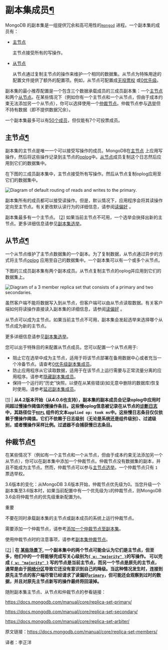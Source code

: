 # 副本集成员[¶](https://docs.mongodb.com/manual/core/replica-set-members/#replica-set-members)


MongoDB 的副本集是一组提供冗余和高可用性的[`mongod`](https://docs.mongodb.com/manual/reference/program/mongod/#bin.mongod) 进程。一个副本集的成员有：

- [主节点](https://docs.mongodb.com/manual/core/replica-set-members/#replica-set-primary-member)

  主节点接受所有的写操作。

- [从节点](https://docs.mongodb.com/manual/core/replica-set-members/#replica-set-secondary-members)

  从节点通过复制主节点的操作来维护一个相同的数据集。从节点为特殊用途的配置文件提供了额外的配置项。例如，从节点可配置成[无投票权](https://docs.mongodb.com/manual/core/replica-set-elections/#replica-set-non-voting-members) 或[0优先级](https://docs.mongodb.com/manual/core/replica-set-priority-0-member/#replica-set-secondary-only-members)。


副本集的最小推荐配置是一个包含三个数据承载成员的三成员副本集：一个[主节点](https://docs.mongodb.com/manual/core/replica-set-members/#replica-set-primary-member) 和两个[从节点](https://docs.mongodb.com/manual/core/replica-set-members/#replica-set-secondary-members)。在某些情况下（例如你有一个主节点和一个从节点，但由于成本约束无法添加另一个从节点），你可以选择使用一个[仲裁节点](https://docs.mongodb.com/manual/core/replica-set-members/#replica-set-arbiters)。仲裁节点参与[选举](https://docs.mongodb.com/manual/core/replica-set-elections/#replica-set-elections)但不持有数据（即不提供数据冗余）。

一个副本集最多可以有[50个成员](https://docs.mongodb.com/manual/release-notes/3.0/#replica-sets-max-members)，但仅能有7个可投票成员。



## 主节点[¶](https://docs.mongodb.com/manual/core/replica-set-members/#primary)


副本集的主节点是唯一一个可以接受写操作的成员。MongoDB在[主节点](https://docs.mongodb.com/manual/core/replica-set-members/#replica-set-primary-member) 上应用写操作，然后将这些操作记录到主节点的[oplog](https://docs.mongodb.com/manual/core/replica-set-oplog/)中。[从节点](https://docs.mongodb.com/manual/core/replica-set-members/#replica-set-secondary-members)成员复制这个日志然后应用到它们的数据集中。


在下图的三成员副本集中，主节点接受所有写操作。然后从节点复制oplog应用至它们的数据集中。

![Diagram of default routing of reads and writes to the primary.](https://www.mongodb.com/docs/manual/images/replica-set-read-write-operations-primary.bakedsvg.svg)


副本集所有的成员都可以接受读操作。但是，默认情况下，应用程序会将其读操作定向至主节点。有关更改默认读行为的详细信息，请参阅[读偏好](https://docs.mongodb.com/manual/core/read-preference/) 。


副本集最多有一个主节点。 [[2\]](https://docs.mongodb.com/manual/core/replica-set-members/#edge-cases-2-primaries) 如果当前主节点不可用，一个选举会抉择出新的主节点。更多详细信息请参见[副本集选举](https://docs.mongodb.com/manual/core/replica-set-elections/)。



## 从节点[¶](https://docs.mongodb.com/manual/core/replica-set-members/#secondaries)


一个从节点维护了主节点数据集的一个副本。为了复制数据，从节点通过异步的方式将主节点[oplog](https://docs.mongodb.com/manual/core/replica-set-oplog/) 应用至自己的数据集中。一个副本集可以有一个或多个从节点。


下图的三成员副本集有两个副本成员。从节点复制主节点的oplog并应用到它们的数据集上。

![Diagram of a 3 member replica set that consists of a primary and two secondaries.](https://www.mongodb.com/docs/manual/images/replica-set-primary-with-two-secondaries.bakedsvg.svg)


虽然客户端不能将数据写入到从节点，但客户端可以由从节点读取数据。有关客户端如何将读操作直接读入副本集的详细信息，请参阅[读偏好](https://docs.mongodb.com/manual/core/read-preference/) 。


从节点可以成为主节点。如果当前主节点不可用，副本集会发起选举来选择哪个从节点成为新的主节点。

更多详细信息请参见[副本集选举](https://docs.mongodb.com/manual/core/replica-set-elections/)。

您可以出于特殊目的来配置从节点成员。您可以配置一个从节点用于:

- 阻止它在选举中成为主节点，适用于将该节点部署在备用数据中心或者充当一个冷备节点。请查考[0优先级副本集成员](https://docs.mongodb.com/manual/core/replica-set-priority-0-member/)。
- 防止应用程序从它读取数据，适用于在该节点上运行需要与正常流量分离的应用程序。请参考[隐藏副本集成员](https://docs.mongodb.com/manual/core/replica-set-hidden-member/)。
- 保持一个运行的“历史”快照，以便在从某些错误(如无意中删除的数据库)恢复时使用。请参考[延迟副本集成员](https://docs.mongodb.com/manual/core/replica-set-delayed-member/)。

 [[1\]](https://docs.mongodb.com/manual/core/replica-set-members/#id2) | **从4.2版本开始（从4.0.6也支持），副本集的副本成员会记录oplog中应用时间超过慢操作阈值的慢操作条目。这些慢oplog信息被记录在从节点的[诊断日志](https://docs.mongodb.com/manual/reference/program/mongod/#cmdoption-mongod-logpath) 中，其路径位于[`REPL`](https://docs.mongodb.com/manual/reference/log-messages/#REPL) 组件的文本`applied op: took ms`中。这些慢日志条目仅仅依赖于慢操作阈值。它们不依赖于日志级别（无论是系统还是组件级别）、过滤级别，或者慢操作采样比例。过滤器不会捕获慢日志条目。** 


## 仲裁节点[¶](https://docs.mongodb.com/manual/core/replica-set-members/#arbiter)


在某些情况下（例如有一个主节点和一个从节点，但由于成本约束无法添加另一个从节点），你可以在副本集中添加一个仲裁节点。仲裁节点没有数据集的副本，并且不能成为主节点。然而，仲裁节点可以参与[主节点选举](https://docs.mongodb.com/manual/core/replica-set-elections/#replica-set-elections)。一个仲裁节点只有 `1` 票选举权。


3.6版本的变化：从MongoDB 3.6版本开始，仲裁节点优先级为0。当您升级一个副本集至3.6版本时，如果当前配置中有一个优先级为`1`的仲裁节点，则MongoDB 3.6会将仲裁节点的优先级重新配置为`0`。

重要

不要在同时承载副本集的主节点或副本成员的系统上运行仲裁节点。

需要添加一个仲裁节点，请参考[添加一个仲裁节点至副本集](https://docs.mongodb.com/manual/tutorial/add-replica-set-arbiter/)。

使用仲裁节点时的注意事项，请参考[副本集仲裁节点](https://docs.mongodb.com/manual/core/replica-set-arbiter/)。


[[2\]](https://docs.mongodb.com/manual/core/replica-set-members/#id1) | **在 [某些场景下](https://docs.mongodb.com/manual/core/read-preference-use-cases/#edge-cases), 一个副本集中的两个节点可能会认为它们是主节点，但至多，他们中的一个将能够完成写关心级别为[`{ w: "majority" }`](https://docs.mongodb.com/manual/reference/write-concern/#writeconcern."majority")的写操作。 可以完成 [`{ w: "majority" }`](https://docs.mongodb.com/manual/reference/write-concern/#writeconcern."majority") 写的节点是当前主节点，而另一个节点是原先的主节点，通常是由于[网络分区](https://docs.mongodb.com/manual/reference/glossary/#term-network-partition)导致它还没有意识到自己的降级。当这种情况发生时，连接到原先主节点的客户端尽管已经请求了读偏好[`primary`](https://docs.mongodb.com/manual/core/read-preference/#primary)，但可能还会观察到过时的数据，并且对原先主节点新写的操作最终将回滚掉。** 

随附副本集主节点、从节点和仲裁节点的参看链接：

https://docs.mongodb.com/manual/core/replica-set-primary/

https://docs.mongodb.com/manual/core/replica-set-secondary/

https://docs.mongodb.com/manual/core/replica-set-arbiter/



原文链接：https://docs.mongodb.com/manual/core/replica-set-members/

译者：李正洋
